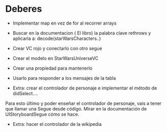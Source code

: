 # Deberes

* Implementar map en vez de for al recorrer arrays
* Buscar en la documentacion ( El libro) la palabra clave rethrows y aplicarla a: decode(starWarsCharacters..)
* Crear VC rojo y conectarlo con otro segue

* Crear el modelo en StarWarsUniverseVC
* Crear una propiedad para mantenerlo
* Usarlo para responder a los mensajes de la tabla
* Extra: crear el controlador de personaje e implementar el método de didSelect....

Para esto último y poder enseñar el controlador de personaje, vais a tener que llamar una Segue desde código. Mirar en la documentación de UIStoryboardSegue cómo se hace.

* Extra: hacer el controlador de la wikipedia